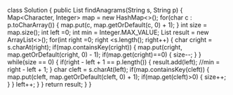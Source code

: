 class Solution {
public List<Integer> findAnagrams(String s, String p) {
Map<Character, Integer> map = new HashMap<>();
for(char c : p.toCharArray()) {
map.put(c, map.getOrDefault(c, 0) + 1);
}
int size = map.size();
int left =0;
int min = Integer.MAX_VALUE;
List<Integer> result = new ArrayList<>();
for(int right =0; right <s.length(); right++) {
char cright = s.charAt(right);
if(map.containsKey(cright)) {
map.put(cright, map.getOrDefault(cright, 0) - 1);
if(map.get(cright)==0) {
size--;
}
}
while(size == 0) {
if(right - left + 1 == p.length()) {
result.add(left);
//min = right - left + 1;
}
char cleft = s.charAt(left);
if(map.containsKey(cleft)) {
map.put(cleft, map.getOrDefault(cleft, 0) + 1);
if(map.get(cleft)>0) {
size++;
}
}
left++;
}
}
return result;
}
}